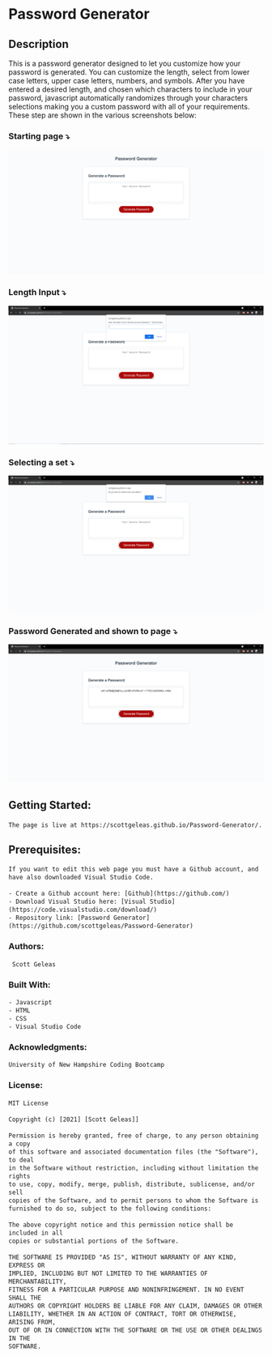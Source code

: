 # Password Generator

 ## Description 
This is a password generator designed to let you customize how your password is generated.
You can customize the length, select from lower case letters, upper case letters, numbers, and symbols.
After you have entered a desired length, and chosen which characters to include in your password, javascript automatically randomizes through your characters selections making you a custom password with all of your requirements.    
These step are shown in the various screenshots below:


 ### Starting page ⤵️
![Website](Assets/images/screenshot1.png)


### Length Input ⤵️
![Length Input](Assets/images/lengthscreenshot.PNG)


### Selecting a set ⤵️
![Set Selection](Assets/images/setSelectionscreenshot.PNG)


### Password Generated and shown to page ⤵️
![Generated Password](Assets/images/generatedscreenshot.PNG)

 ## Getting Started:
```
The page is live at https://scottgeleas.github.io/Password-Generator/.
```

 ## Prerequisites:
```
If you want to edit this web page you must have a Github account, and have also downloaded Visual Studio Code.

- Create a Github account here: [Github](https://github.com/)
- Download Visual Studio here: [Visual Studio](https://code.visualstudio.com/download/)
- Repository link: [Password Generator](https://github.com/scottgeleas/Password-Generator)
```

 ### Authors:
```
 Scott Geleas
```

 ### Built With:
```
- Javascript
- HTML
- CSS
- Visual Studio Code
```

 ### Acknowledgments:
```
University of New Hampshire Coding Bootcamp
```

 ### License: 
 ```
MIT License

Copyright (c) [2021] [Scott Geleas]]

Permission is hereby granted, free of charge, to any person obtaining a copy
of this software and associated documentation files (the "Software"), to deal
in the Software without restriction, including without limitation the rights
to use, copy, modify, merge, publish, distribute, sublicense, and/or sell
copies of the Software, and to permit persons to whom the Software is
furnished to do so, subject to the following conditions:

The above copyright notice and this permission notice shall be included in all
copies or substantial portions of the Software.

THE SOFTWARE IS PROVIDED "AS IS", WITHOUT WARRANTY OF ANY KIND, EXPRESS OR
IMPLIED, INCLUDING BUT NOT LIMITED TO THE WARRANTIES OF MERCHANTABILITY,
FITNESS FOR A PARTICULAR PURPOSE AND NONINFRINGEMENT. IN NO EVENT SHALL THE
AUTHORS OR COPYRIGHT HOLDERS BE LIABLE FOR ANY CLAIM, DAMAGES OR OTHER
LIABILITY, WHETHER IN AN ACTION OF CONTRACT, TORT OR OTHERWISE, ARISING FROM,
OUT OF OR IN CONNECTION WITH THE SOFTWARE OR THE USE OR OTHER DEALINGS IN THE
SOFTWARE.
```